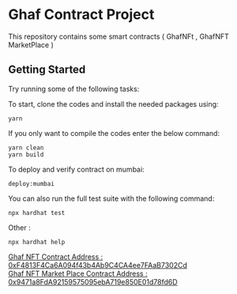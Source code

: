 # Ghaf Contract Project

This repository contains some smart contracts ( GhafNFt , GhafNFT MarketPlace )

## Getting Started

Try running some of the following tasks:

To start, clone the codes and install the needed packages using:

```shell
yarn
```

If you only want to compile the codes enter the below command:

```shell
yarn clean
yarn build
```

To deploy and verify contract on mumbai:

```shell
deploy:mumbai
```

You can also run the full test suite with the following command:

```shell
npx hardhat test
```

Other :

```shell
npx hardhat help
```

[Ghaf NFT Contract Address : 0xF4813F4Ca6A094f43b4Ab9C4CA4ee7FAaB7302Cd](https://mumbai.polygonscan.com/address/0xF4813F4Ca6A094f43b4Ab9C4CA4ee7FAaB7302Cd#code)<br>
[Ghaf NFT Market Place Contract Address : 0x9471a8FdA92159575095ebA719e850E01d78fd6D](https://mumbai.polygonscan.com/address/0x9471a8FdA92159575095ebA719e850E01d78fd6D#code)
